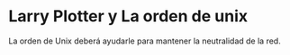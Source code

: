 # Larry Plotter y La orden de unix

La orden de Unix deberá ayudarle para mantener la neutralidad de la red.
